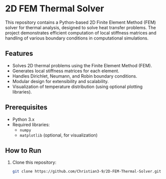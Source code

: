 # 2D FEM Thermal Solver

This repository contains a Python-based 2D Finite Element Method (FEM) solver for thermal analysis, designed to solve heat transfer problems. The project demonstrates efficient computation of local stiffness matrices and handling of various boundary conditions in computational simulations.

## Features
- Solves 2D thermal problems using the Finite Element Method (FEM).
- Generates local stiffness matrices for each element.
- Handles Dirichlet, Neumann, and Robin boundary conditions.
- Modular design for extensibility and scalability.
- Visualization of temperature distribution (using optional plotting libraries).

## Prerequisites
- Python 3.x
- Required libraries:
  - `numpy`
  - `matplotlib` (optional, for visualization)

## How to Run
1. Clone this repository:
   ```bash
   git clone https://github.com/Christian3-9/2D-FEM-Thermal-Solver.git
